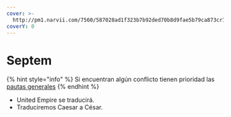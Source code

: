 ```yaml
---
cover: >-
  http://pm1.narvii.com/7560/587028ad1f323b7b92ded70b8d9fae5b79ca873cr1-735-441v2_uhq.jpg
coverY: 0
---
```


# Septem

{% hint style="info" %}
Si encuentran algún conflicto tienen prioridad las [pautas generales](broken-reference)
{% endhint %}

* United Empire se traducirá.
* Traduciremos Caesar a César.

